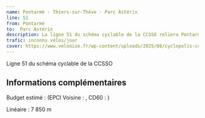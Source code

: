```yaml
---
name: Pontarmé - Thiers-sur-Thève - Parc Astérix
line: 51
from: Pontarmé 
to:  Parc Astérix 
description: La ligne 51 du schéma cyclable de la CCSSO reliera Pontarmé au Parc Astérix via Thiers-sur-Thève.
trafic: inconnu vélos/jour
cover: https://www.velooise.fr/wp-content/uploads/2025/08/cyclopolis-ccsso-51.png
---
```

Ligne 51 du schéma cyclable de la CCSSO

## Informations complémentaires

Budget estimé : (EPCI Voisine : , CD60 : )

Linéaire : 7 850 m
